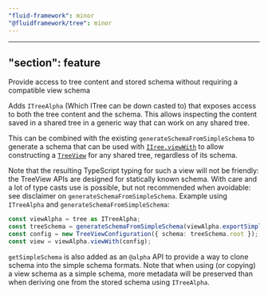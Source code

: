 ```yaml
---
"fluid-framework": minor
"@fluidframework/tree": minor
---
```

---
"section": feature
---

Provide access to tree content and stored schema without requiring a compatible view schema

Adds `ITreeAlpha` (Which ITree can be down casted to) that exposes access to both the tree content and the schema.
This allows inspecting the content saved in a shared tree in a generic way that can work on any shared tree.

This can be combined with the existing `generateSchemaFromSimpleSchema` to generate a schema that can be used with [`IIree.viewWith`](https://fluidframework.com/docs/api/fluid-framework/viewabletree-interface#viewwith-methodsignature) to allow constructing a [`TreeView`](https://fluidframework.com/docs/api/fluid-framework/treeview-interface) for any shared tree, regardless of its schema.

Note that the resulting TypeScript typing for such a view will not be friendly: the TreeView APIs are designed for statically known schema. With care and a lot of type casts use is possible, but not recommended when avoidable: see disclaimer on `generateSchemaFromSimpleSchema`.
Example using `ITreeAlpha` and `generateSchemaFromSimpleSchema`:

```typescript
const viewAlpha = tree as ITreeAlpha;
const treeSchema = generateSchemaFromSimpleSchema(viewAlpha.exportSimpleSchema());
const config = new TreeViewConfiguration({ schema: treeSchema.root });
const view = viewAlpha.viewWith(config);
```

`getSimpleSchema` is also added as an `@alpha` API to provide a way to clone schema into the simple schema formats.
Note that when using (or copying) a view schema as a simple schema, more metadata will be preserved than when deriving one from the stored schema using `ITreeAlpha`.
